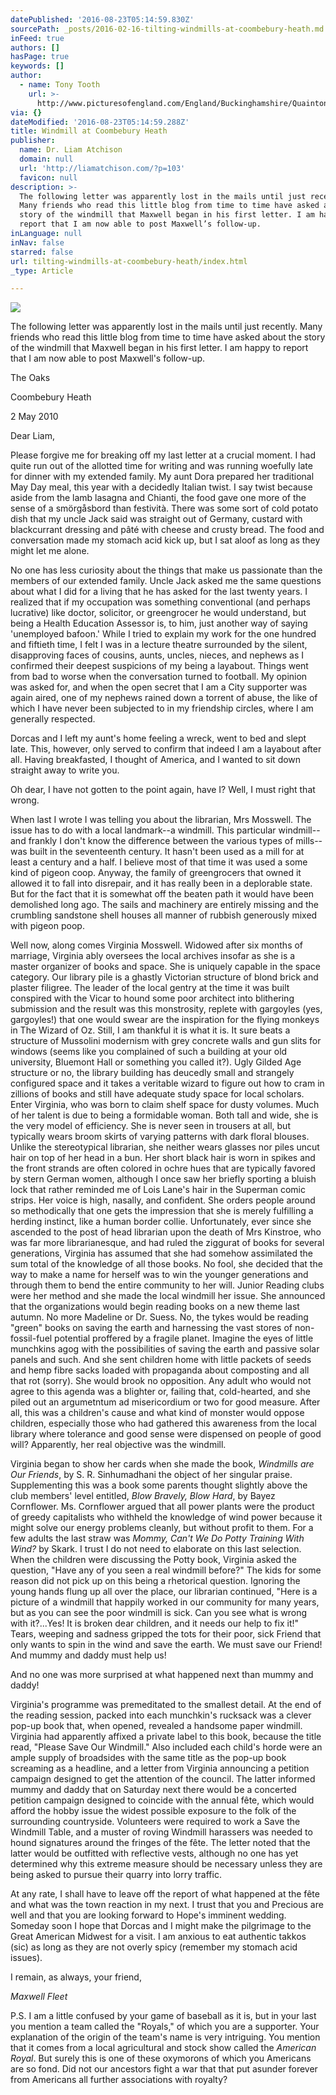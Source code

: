 ```yaml
---
datePublished: '2016-08-23T05:14:59.830Z'
sourcePath: _posts/2016-02-16-tilting-windmills-at-coombebury-heath.md
inFeed: true
authors: []
hasPage: true
keywords: []
author:
  - name: Tony Tooth
    url: >-
      http://www.picturesofengland.com/England/Buckinghamshire/Quainton/Quainton_Windmill/pictures
via: {}
dateModified: '2016-08-23T05:14:59.288Z'
title: Windmill at Coombebury Heath
publisher:
  name: Dr. Liam Atchison
  domain: null
  url: 'http://liamatchison.com/?p=103'
  favicon: null
description: >-
  The following letter was apparently lost in the mails until just recently.
  Many friends who read this little blog from time to time have asked about the
  story of the windmill that Maxwell began in his first letter. I am happy to
  report that I am now able to post Maxwell’s follow-up.
inLanguage: null
inNav: false
starred: false
url: tilting-windmills-at-coombebury-heath/index.html
_type: Article

---
```

![](https://s3-us-west-2.amazonaws.com/the-grid-img/p/84567e052252d294ab9e0e47c61da7bb00a2e494.jpg)

The following letter was apparently lost in the mails until just recently. Many friends who read this little blog from time to time have asked about the story of the windmill that Maxwell began in his first letter. I am happy to report that I am now able to post Maxwell's follow-up.

The Oaks

Coombebury Heath

2 May 2010

Dear Liam,

Please forgive me for breaking off my last letter at a crucial moment. I had quite run out of the allotted time for writing and was running woefully late for dinner with my extended family. My aunt Dora prepared her traditional May Day meal, this year with a decidedly Italian twist. I say twist because aside from the lamb lasagna and Chianti, the food gave one more of the sense of a smörgåsbord than festività. There was some sort of cold potato dish that my uncle Jack said was straight out of Germany, custard with blackcurrant dressing and pâté with cheese and crusty bread. The food and conversation made my stomach acid kick up, but I sat aloof as long as they might let me alone.

No one has less curiosity about the things that make us passionate than the members of our extended family. Uncle Jack asked me the same questions about what I did for a living that he has asked for the last twenty years. I realized that if my occupation was something conventional (and perhaps lucrative) like doctor, solicitor, or greengrocer he would understand, but being a Health Education Assessor is, to him, just another way of saying 'unemployed bafoon.' While I tried to explain my work for the one hundred and fiftieth time, I felt I was in a lecture theatre surrounded by the silent, disapproving faces of cousins, aunts, uncles, nieces, and nephews as I confirmed their deepest suspicions of my being a layabout. Things went from bad to worse when the conversation turned to football. My opinion was asked for, and when the open secret that I am a City supporter was again aired, one of my nephews rained down a torrent of abuse, the like of which I have never been subjected to in my friendship circles, where I am generally respected.

Dorcas and I left my aunt's home feeling a wreck, went to bed and slept late. This, however, only served to confirm that indeed I am a layabout after all. Having breakfasted, I thought of America, and I wanted to sit down straight away to write you.

Oh dear, I have not gotten to the point again, have I? Well, I must right that wrong.

When last I wrote I was telling you about the librarian, Mrs Mosswell. The issue has to do with a local landmark--a windmill. This particular windmill--and frankly I don't know the difference between the various types of mills--was built in the seventeenth century. It hasn't been used as a mill for at least a century and a half. I believe most of that time it was used a some kind of pigeon coop. Anyway, the family of greengrocers that owned it allowed it to fall into disrepair, and it has really been in a deplorable state. But for the fact that it is somewhat off the beaten path it would have been demolished long ago. The sails and machinery are entirely missing and the crumbling sandstone shell houses all manner of rubbish generously mixed with pigeon poop.

Well now, along comes Virginia Mosswell. Widowed after six months of marriage, Virginia ably oversees the local archives insofar as she is a master organizer of books and space. She is uniquely capable in the space category. Our library pile is a ghastly Victorian structure of blond brick and plaster filigree. The leader of the local gentry at the time it was built conspired with the Vicar to hound some poor architect into blithering submission and the result was this monstrosity, replete with gargoyles (yes, gargoyles!) that one would swear are the inspiration for the flying monkeys in The Wizard of Oz. Still, I am thankful it is what it is. It sure beats a structure of Mussolini modernism with grey concrete walls and gun slits for windows (seems like you complained of such a building at your old university, Bluemont Hall or something you called it?). Ugly Gilded Age structure or no, the library building has deucedly small and strangely configured space and it takes a veritable wizard to figure out how to cram in zillions of books and still have adequate study space for local scholars. Enter Virginia, who was born to claim shelf space for dusty volumes. Much of her talent is due to being a formidable woman. Both tall and wide, she is the very model of efficiency. She is never seen in trousers at all, but typically wears broom skirts of varying patterns with dark floral blouses. Unlike the stereotypical librarian, she neither wears glasses nor piles uncut hair on top of her head in a bun. Her short black hair is worn in spikes and the front strands are often colored in ochre hues that are typically favored by stern German women, although I once saw her briefly sporting a bluish lock that rather reminded me of Lois Lane's hair in the Superman comic strips. Her voice is high, nasally, and confident. She orders people around so methodically that one gets the impression that she is merely fulfilling a herding instinct, like a human border collie. Unfortunately, ever since she ascended to the post of head librarian upon the death of Mrs Kinstroe, who was far more librarianesque, and had ruled the ziggurat of books for several generations, Virginia has assumed that she had somehow assimilated the sum total of the knowledge of all those books. No fool, she decided that the way to make a name for herself was to win the younger generations and through them to bend the entire community to her will. Junior Reading clubs were her method and she made the local windmill her issue. She announced that the organizations would begin reading books on a new theme last autumn. No more Madeline or Dr. Suess. No, the tykes would be reading "green" books on saving the earth and harnessing the vast stores of non-fossil-fuel potential proffered by a fragile planet. Imagine the eyes of little munchkins agog with the possibilities of saving the earth and passive solar panels and such. And she sent children home with little packets of seeds and hemp fibre sacks loaded with propaganda about composting and all that rot (sorry). She would brook no opposition. Any adult who would not agree to this agenda was a blighter or, failing that, cold-hearted, and she piled out an argumetntum ad misericordium or two for good measure. After all, this was a children's cause and what kind of monster would oppose children, especially those who had gathered this awareness from the local library where tolerance and good sense were dispensed on people of good will? Apparently, her real objective was the windmill.

Virginia began to show her cards when she made the book, _Windmills are Our Friends_, by S. R. Sinhumadhani the object of her singular praise. Supplementing this was a book some parents thought slightly above the club members' level entitled, _Blow Bravely, Blow Hard_, by Bayez Cornflower. Ms. Cornflower argued that all power plants were the product of greedy capitalists who withheld the knowledge of wind power because it might solve our energy problems cleanly, but without profit to them. For a few adults the last straw was _Mommy, Can't We Do Potty Training With Wind?_ by Skark. I trust I do not need to elaborate on this last selection. When the children were discussing the Potty book, Virginia asked the question, "Have any of you seen a real windmill before?" The kids for some reason did not pick up on this being a rhetorical question. Ignoring the young hands flung up all over the place, our librarian continued, "Here is a picture of a windmill that happily worked in our community for many years, but as you can see the poor windmill is sick. Can you see what is wrong with it?...Yes! It is broken dear children, and it needs our help to fix it!" Tears, weeping and sadness gripped the tots for their poor, sick Friend that only wants to spin in the wind and save the earth. We must save our Friend! And mummy and daddy must help us!

And no one was more surprised at what happened next than mummy and daddy!

Virginia's programme was premeditated to the smallest detail. At the end of the reading session, packed into each munchkin's rucksack was a clever pop-up book that, when opened, revealed a handsome paper windmill. Virginia had apparently affixed a private label to this book, because the title read, "Please Save Our Windmill." Also included each child's horde were an ample supply of broadsides with the same title as the pop-up book screaming as a headline, and a letter from Virginia announcing a petition campaign designed to get the attention of the council. The latter informed mummy and daddy that on Saturday next there would be a concerted petition campaign designed to coincide with the annual fête, which would afford the hobby issue the widest possible exposure to the folk of the surrounding countryside. Volunteers were required to work a Save the Windmill Table, and a muster of roving Windmill harassers was needed to hound signatures around the fringes of the fête. The letter noted that the latter would be outfitted with reflective vests, although no one has yet determined why this extreme measure should be necessary unless they are being asked to pursue their quarry into lorry traffic.

At any rate, I shall have to leave off the report of what happened at the fête and what was the town reaction in my next. I trust that you and Precious are well and that you are looking forward to Hope's imminent wedding. Someday soon I hope that Dorcas and I might make the pilgrimage to the Great American Midwest for a visit. I am anxious to eat authentic takkos (sic) as long as they are not overly spicy (remember my stomach acid issues).

I remain, as always, your friend,

_Maxwell Fleet_

P.S. I am a little confused by your game of baseball as it is, but in your last you mention a team called the "Royals," of which you are a supporter. Your explanation of the origin of the team's name is very intriguing. You mention that it comes from a local agricultural and stock show called the _American Royal_. But surely this is one of these oxymorons of which you Americans are so fond. Did not our ancestors fight a war that that put asunder forever from Americans all further associations with royalty?